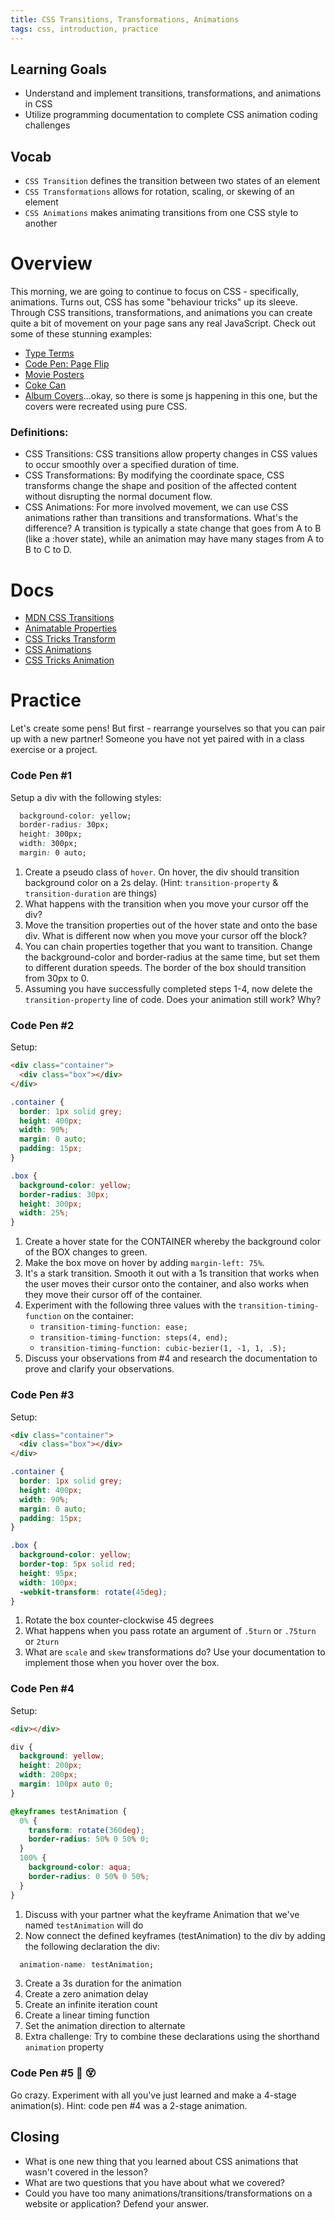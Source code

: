 ```yaml
---
title: CSS Transitions, Transformations, Animations
tags: css, introduction, practice
---
```


<!-- To Do list/Items: -->

<!-- - Have examples ready to show (Overview section) -->

## Learning Goals

- Understand and implement transitions, transformations, and animations in CSS
- Utilize programming documentation to complete CSS animation coding challenges

## Vocab
- `CSS Transition` defines the transition between two states of an element
- `CSS Transformations` allows for rotation, scaling, or skewing of an element
- `CSS Animations` makes animating transitions from one CSS style to another

# Overview 

This morning, we are going to continue to focus on CSS - specifically, animations. Turns out, CSS has some "behaviour tricks" up its sleeve. Through CSS transitions, transformations, and animations you can create quite a bit of movement on your page sans any real JavaScript. Check out some of these stunning examples:

* [Type Terms](https://www.supremo.tv/typeterms/)
* [Code Pen: Page Flip](http://codepen.io/fbrz/pen/whxbF?editors=1100#0)
* [Movie Posters](http://demo.marcofolio.net/3d_animation_css3/)
* [Coke Can](http://www.romancortes.com/ficheros/css-coke.html)
* [Album Covers](http://www.bluedashed.com/covers/)...okay, so there is some js happening in this one, but the covers were recreated using pure CSS.

### Definitions:

* CSS Transitions: CSS transitions allow property changes in CSS values to occur smoothly over a specified duration of time.
* CSS Transformations: By modifying the coordinate space, CSS transforms change the shape and position of the affected content without disrupting the normal document flow.
* CSS Animations: For more involved movement, we can use CSS animations rather than transitions and transformations. What's the difference? A transition is typically a state change that goes from A to B (like a :hover state), while an animation may have many stages from A to B to C to D.

# Docs

* [MDN CSS Transitions](https://developer.mozilla.org/en-US/docs/Web/CSS/CSS_Transitions/Using_CSS_transitions)  
* [Animatable Properties](https://developer.mozilla.org/en-US/docs/Web/CSS/CSS_animated_properties)
* [CSS Tricks Transform](https://css-tricks.com/almanac/properties/t/transform/)
* [CSS Animations](https://developer.mozilla.org/en-US/docs/Web/CSS/CSS_Animations/Using_CSS_animations)
* [CSS Tricks Animation](https://css-tricks.com/almanac/properties/a/animation/)

# Practice

Let's create some pens!
But first - rearrange yourselves so that you can pair up with a new partner! Someone you have not yet paired with in a class exercise or a project.

### Code Pen #1

Setup a div with the following styles:

```css
  background-color: yellow;
  border-radius: 30px;
  height: 300px;
  width: 300px;
  margin: 0 auto;
```

1. Create a pseudo class of `hover`. On hover, the div should transition background color on a 2s delay. (Hint: `transition-property` & `transition-duration` are things)
2. What happens with the transition when you move your cursor off the div?
3. Move the transition properties out of the hover state and onto the base div. What is different now when you move your cursor off the block?
4. You can chain properties together that you want to transition. Change the background-color and border-radius at the same time, but set them to different duration speeds. The border of the box should transition from 30px to 0.
5. Assuming you have successfully completed steps 1-4, now delete the `transition-property` line of code. Does your animation still work? Why?

### Code Pen #2

Setup:

```html
<div class="container">
  <div class="box"></div>
</div>
```

```css
.container {
  border: 1px solid grey;
  height: 400px;
  width: 90%;
  margin: 0 auto;
  padding: 15px;
}

.box {
  background-color: yellow;
  border-radius: 30px;
  height: 300px;
  width: 25%;
}
```
1. Create a hover state for the CONTAINER whereby the background color of the BOX changes to green.
2. Make the box move on hover by adding `margin-left: 75%`.
3. It's a stark transition. Smooth it out with a 1s transition that works when the user moves their cursor onto the container, and also works when they move their cursor off of the container.
4. Experiment with the following three values with the
   `transition-timing-function` on the container:
   * `transition-timing-function: ease;`
   * `transition-timing-function: steps(4, end);`
   * `transition-timing-function: cubic-bezier(1, -1, 1, .5);`
5. Discuss your observations from #4 and research the documentation to prove and clarify your observations.

### Code Pen #3
Setup:

```html
<div class="container">
  <div class="box"></div>
</div>
```

```css
.container {
  border: 1px solid grey;
  height: 400px;
  width: 90%;
  margin: 0 auto;
  padding: 15px;
}

.box {
  background-color: yellow;
  border-top: 5px solid red;
  height: 95px;
  width: 100px;
  -webkit-transform: rotate(45deg);
}
```

1. Rotate the box counter-clockwise 45 degrees
2. What happens when you pass rotate an argument of `.5turn` or `.75turn` or `2turn`
3. What are `scale` and `skew` transformations do? Use your documentation to implement those when you hover over the box.

### Code Pen #4

Setup:

```html
<div></div>
```

```css
div {
  background: yellow;
  height: 200px;
  width: 200px;
  margin: 100px auto 0;
}

@keyframes testAnimation {
  0% {
    transform: rotate(360deg);
    border-radius: 50% 0 50% 0;
  }
  100% {
    background-color: aqua;
    border-radius: 0 50% 0 50%;
  }
}
```

1. Discuss with your partner what the keyframe Animation that we've named `testAnimation` will do
2. Now connect the defined keyframes (testAnimation) to the div by adding the following declaration the div:
```css
  animation-name: testAnimation;

```
3. Create a 3s duration for the animation
4. Create a zero animation delay
5. Create an infinite iteration count
6. Create a linear timing function 
7. Set the animation direction to alternate
8. Extra challenge: Try to combine these declarations using the shorthand `animation` property

### Code Pen #5 :facepunch: :dizzy_face:
Go crazy. Experiment with all you've just learned and make a 4-stage animation(s). Hint: code pen #4 was a 2-stage animation. 

## Closing

- What is one new thing that you learned about CSS animations that wasn't covered in the lesson?
- What are two questions that you have about what we covered?
- Could you have too many animations/transitions/transformations on a website or application? Defend your answer.
